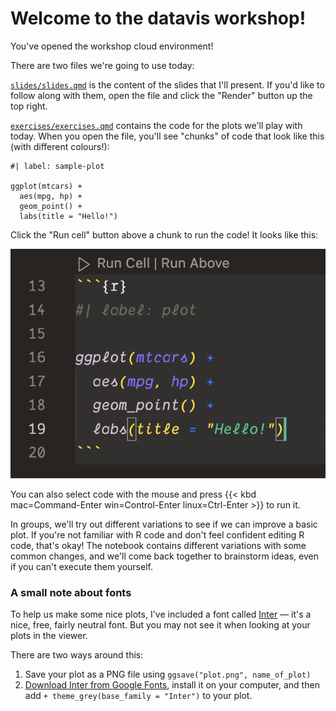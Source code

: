 # Welcome to the datavis workshop!

You've opened the workshop cloud environment!

There are two files we're going to use today:

[`slides/slides.qmd`](/slides/slides.qmd) is the content of the slides that I'll present. If you'd like to follow along with them, open the file and click the "Render" button up the top right.

[`exercises/exercises.qmd`](/exercises/exercises.qmd) contains the code for the plots we'll play with today. When you open the file, you'll see "chunks" of code that look like this (with different colours!):

```{r}
#| label: sample-plot

ggplot(mtcars) + 
  aes(mpg, hp) +
  geom_point() +
  labs(title = "Hello!")
```

Click the "Run cell" button above a chunk to run the code! It looks like this:

![A picture of a chunk of code, with the words "Run cell" at the top.](/.devcontainer/chunk.png)

You can also select code with the mouse and press {{< kbd mac=Command-Enter win=Control-Enter linux=Ctrl-Enter >}} to run it.

In groups, we'll try out different variations to see if we can improve a basic plot. If you're not familiar with R code and don't feel confident editing R code, that's okay! The notebook contains different variations with some common changes, and we'll come back together to brainstorm ideas, even if you can't execute them yourself.

### A small note about fonts

To help us make some nice plots, I've included a font called [Inter](https://fonts.google.com/specimen/Inter) — it's a nice, free, fairly neutral font. But you may not see it when looking at your plots in the viewer.

There are two ways around this:

1. Save your plot as a PNG file using `ggsave("plot.png", name_of_plot)`
2. [Download Inter from Google Fonts](https://fonts.google.com/specimen/Inter), install it on your computer, and then add `+ theme_grey(base_family = "Inter")` to your plot.
